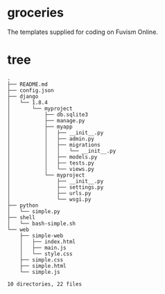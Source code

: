 # groceries
The templates supplied for coding on Fuvism Online.

# tree
    .
    ├── README.md
    ├── config.json
    ├── django
    │   └── 1.8.4
    │       └── myproject
    │           ├── db.sqlite3
    │           ├── manage.py
    │           ├── myapp
    │           │   ├── __init__.py
    │           │   ├── admin.py
    │           │   ├── migrations
    │           │   │   └── __init__.py
    │           │   ├── models.py
    │           │   ├── tests.py
    │           │   └── views.py
    │           └── myproject
    │               ├── __init__.py
    │               ├── settings.py
    │               ├── urls.py
    │               └── wsgi.py
    ├── python
    │   └── simple.py
    ├── shell
    │   └── bash-simple.sh
    └── web
        ├── simple-web
        │   ├── index.html
        │   ├── main.js
        │   └── style.css
        ├── simple.css
        ├── simple.html
        └── simple.js

    10 directories, 22 files
